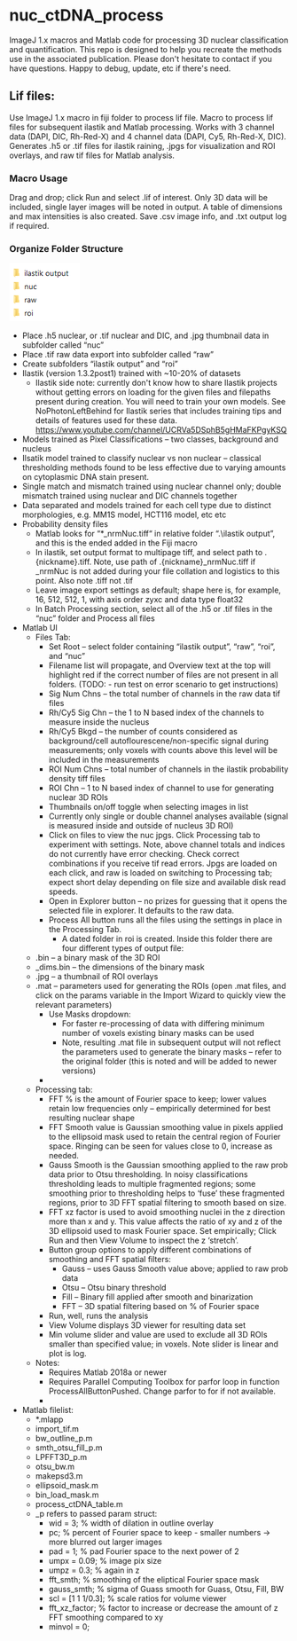 # nuc_ctDNA_process
ImageJ 1.x macros and Matlab code for processing 3D nuclear classification and quantification.  This repo is designed to help you recreate the methods use in the associated publication.  Please don't hesitate to contact if you have questions.  Happy to debug, update, etc if there's need.

## Lif files:

Use ImageJ 1.x macro in fiji folder to process lif file. Macro to process lif files for subsequent ilastik and Matlab processing. Works with 3 channel data (DAPI, DIC, Rh-Red-X) and 4 channel data (DAPI, Cy5, Rh-Red-X, DIC). Generates .h5 or .tif files for ilastik raining, .jpgs for visualization and ROI overlays, and raw tif files for Matlab analysis.
### Macro Usage
Drag and drop; click Run and select .lif of interest.  Only 3D data will be included, single layer images will be noted in output.  A table of dimensions and max intensities is also created.  Save .csv image info, and .txt output log if required.

### Organize Folder Structure
![Folder Structure](/images/folders.png)
* Place .h5 nuclear, or .tif nuclear and DIC, and .jpg thumbnail data in subfolder called “nuc”
* Place .tif raw data export into subfolder called “raw”
* Create subfolders “ilastik output” and “roi”
* Ilastik (version 1.3.2post1) trained with ~10-20% of datasets
  * Ilastik side note: currently don't know how to share Ilastik projects without getting errors on loading for the given files and filepaths present during creation. You will need to train your own models.  See NoPhotonLeftBehind for Ilastik series that includes training tips and details of features used for these data. https://www.youtube.com/channel/UCRVa5DSphB5gHMaFKPgyKSQ
* Models trained as Pixel Classifications – two classes, background and nucleus
* Ilsatik model trained to classify nuclear vs non nuclear – classical thresholding methods found to be less effective due to varying amounts on cytoplasmic DNA stain present. 
* Single match and mismatch trained using nuclear channel only; double mismatch trained using nuclear and DIC channels together
* Data separated and models trained for each cell type due to distinct morphologies, e.g. MM1S model, HCT116 model, etc etc
* Probability density files
  * Matlab looks for “*_nrmNuc.tiff“ in relative folder “.\ilastik output”, and this is the ended added in the Fiji macro
  * In ilastik, set output format to multipage tiff, and select path to .\{nickname}.tiff.  Note, use path of .\{nickname}_nrmNuc.tiff if _nrmNuc is not added during your file collation and logistics to this point.  Also note .tiff not .tif
  * Leave image export settings as default; shape here is, for example, 16, 512, 512, 1, with axis order zyxc and data type float32
  * In Batch Processing section, select all of the .h5 or .tif files in the “nuc” folder and Process all files
* Matlab UI
  * Files Tab:
    * Set Root – select folder containing “ilastik output”, “raw”, “roi”, and “nuc” 
    * Filename list will propagate, and Overview text at the top will highlight red if the correct number of files are not present in all folders.  (TODO: - run test on error scenario to get instructions)
    * Sig Num Chns – the total number of channels in the raw data tif files
    * Rh/Cy5 Sig Chn – the 1 to N based index of the channels to measure inside the nucleus
    * Rh/Cy5 Bkgd – the number of counts considered as background/cell autoflourescene/non-specific signal during measurements; only voxels with counts above this level will be included in the measurements
    * ROI Num Chns – total number of channels in the ilastik probability density tiff files
    * ROI Chn – 1 to N based index of channel to use for generating nuclear 3D ROIs
    * Thumbnails on/off toggle when selecting images in list
    * Currently only single or double channel analyses available (signal is measured inside and outside of nucleus 3D ROI)
    * Click on files to view the nuc jpgs.  Click Processing tab to experiment with settings.  Note, above channel totals and indices do not currently have error checking.  Check correct combinations if you receive tif read errors.  Jpgs are loaded on each click, and raw is loaded on switching to Processing tab; expect short delay depending on file size and available disk read speeds.
    * Open in Explorer button – no prizes for guessing that it opens the selected file in explorer.  It defaults to the raw data.
    * Process All button runs all the files using the settings in place in the Processing Tab.
      * A dated folder in roi is created.  Inside this folder there are four different types of output file:
  * .bin – a binary mask of the 3D ROI
  * _dims.bin – the dimensions of the binary mask
  * .jpg – a thumbnail of ROI overlays
  * .mat – parameters used for generating the ROIs  (open .mat files, and click on the params variable in the Import Wizard to quickly view the relevant parameters)
    * Use Masks dropdown:
      * For faster re-processing of data with differing minimum number of voxels existing binary masks can be used 
      * Note, resulting .mat file in subsequent output will not reflect the parameters used to generate the binary masks – refer to the original folder (this is noted and will be added to newer versions)
    * 
  * Processing tab:
    * FFT % is the amount of Fourier space to keep; lower values retain low frequencies only – empirically determined for best resulting nuclear shape
    * FFT Smooth value is Gaussian smoothing value in pixels applied to the ellipsoid mask used to retain the central region of Fourier space.  Ringing can be seen for values close to 0, increase as needed.
    * Gauss Smooth is the Gaussian smoothing applied to the raw prob data prior to Otsu thresholding.  In noisy classifications thresholding leads to multiple fragmented regions; some smoothing prior to thresholding helps to ‘fuse’ these fragmented regions, prior to 3D FFT spatial filtering to smooth based on size.
    * FFT xz factor is used to avoid smoothing nuclei in the z direction more than x and y.  This value affects the ratio of xy and z of the 3D ellipsoid used to mask Fourier space.  Set empirically; Click Run and then View Volume to inspect the z ‘stretch’.
    * Button group options to apply different combinations of smoothing and FFT spatial filters:
      * Gauss – uses Gauss Smooth value above; applied to raw prob data
      * Otsu – Otsu binary threshold
      * Fill – Binary fill applied after smooth and binarization
      * FFT – 3D spatial filtering based on % of Fourier space
    * Run, well, runs the analysis
    * View Volume displays 3D viewer for resulting data set
    * Min volume slider and value are used to exclude all 3D ROIs smaller than specified value; in voxels.  Note slider is linear and plot is log.
  * Notes:
    * Requires Matlab 2018a or newer
    * Requires Parallel Computing Toolbox for parfor loop in function ProcessAllButtonPushed.  Change parfor to for if not available.
    * 
* Matlab filelist:
  * *.mlapp
  * import_tif.m
  * bw_outline_p.m
  * smth_otsu_fill_p.m
  * LPFFT3D_p.m
  * otsu_bw.m
  * makepsd3.m
  * ellipsoid_mask.m
  * bin_load_mask.m
  * process_ctDNA_table.m
  * _p refers to passed param struct:
    * wid = 3;                 % width of dilation in outline overlay
    * pc;               % percent of Fourier space to keep - smaller numbers -> more blurred out larger images
    * pad = 1;                 % pad Fourier space to the next power of 2
    * umpx = 0.09;             % image pix size
    * umpz = 0.3;              % again in z
    * fft_smth;            % smoothing of the eliptical Fourier space mask
    * gauss_smth;          % sigma of Guass smooth for Guass, Otsu, Fill, BW
    * scl = [1 1 1/0.3];       % scale ratios for volume viewer
    * fft_xz_factor;       % factor to increase or decrease the amount of z FFT smoothing compared to xy
    * minvol = 0;
